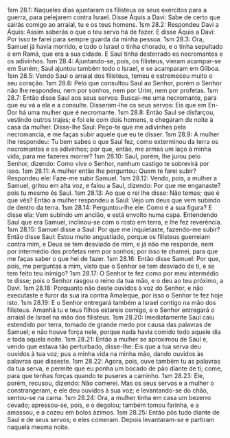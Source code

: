 1sm 28.1: Naqueles dias ajuntaram os filisteus os seus exércitos para a guerra, para pelejarem contra Israel. Disse Áquis a Davi: Sabe de certo que sairás comigo ao arraial, tu e os teus homens.
1sm 28.2: Respondeu Davi a Áquis: Assim saberás o que o teu servo há de fazer. E disse Áquis a Davi: Por isso te farei para sempre guarda da minha pessoa.
1sm 28.3: Ora, Samuel já havia morrido, e todo o Israel o tinha chorado, e o tinha sepultado e em Ramá, que era a sua cidade. E Saul tinha desterrado es necromantes e os adivinhos.
1sm 28.4: Ajuntando-se, pois, os filisteus, vieram acampar-se em Suném; Saul ajuntou também todo o Israel, e se acamparam em Gilboa.
1sm 28.5: Vendo Saul o arraial dos filisteus, temeu e estremeceu muito o seu coração.
1sm 28.6: Pelo que consultou Saul ao Senhor, porém o Senhor não lhe respondeu, nem por sonhos, nem por Urim, nem por profetas.
1sm 28.7: Então disse Saul aos seus servos: Buscai-me uma necromante, para que eu vá a ela e a consulte. Disseram-lhe os seus servos: Eis que em En-Dor há uma mulher que é necromante.
1sm 28.8: Então Saul se disfarçou, vestindo outros trajes; e foi ele com dois homens, e chegaram de noite à casa da mulher. Disse-lhe Saul: Peço-te que me adivinhes pela necromancia, e me faças subir aquele que eu te disser.
1sm 28.9: A mulher lhe respondeu: Tu bem sabes o que Saul fez, como exterminou da terra os necromantes e os adivinhos; por que, então, me armas um laço à minha vida, para me fazeres morrer?
1sm 28.10: Saul, porém, lhe jurou pelo Senhor, dizendo: Como vive o Senhor, nenhum castigo te sobrevirá por isso.
1sm 28.11: A mulher então lhe perguntou: Quem te farei subir? Respondeu ele: Faze-me subir Samuel.
1sm 28.12: Vendo, pois, a mulher a Samuel, gritou em alta voz, e falou a Saul, dizendo: Por que me enganaste? pois tu mesmo és Saul.
1sm 28.13: Ao que o rei lhe disse: Não temas; que é que vês? Então a mulher respondeu a Saul: Vejo um deus que vem subindo de dentro da terra.
1sm 28.14: Perguntou-lhe ele: Como é a sua figura? E disse ela: Vem subindo um ancião, e está envolto numa capa. Entendendo Saul que era Samuel, inclinou-se com o rosto em terra, e lhe fez reverência.
1sm 28.15: Samuel disse a Saul: Por que me inquietaste, fazendo-me subir? Então disse Saul: Estou muito angustiado, porque os filisteus guerreiam contra mim, e Deus se tem desviado de mim, e já não me responde, nem por intermédio dos profetas nem por sonhos; por isso te chamei, para que me faças saber o que hei de fazer.
1sm 28.16: Então disse Samuel: Por que, pois, me perguntas a mim, visto que o Senhor se tem desviado de ti, e se tem feito teu inimigo?
1sm 28.17: O Senhor te fez como por meu intermédio te disse; pois o Senhor rasgou o reino da tua mão, e o deu ao teu próximo, a Davi.
1sm 28.18: Porquanto não deste ouvidos à voz do Senhor, e não executaste e furor da sua ira contra Amaleque, por isso o Senhor te fez hoje isto.
1sm 28.19: E o Senhor entregará também a Israel contigo na mão dos filisteus. Amanhã tu e teus filhos estareis comigo, e o Senhor entregará o arraial de Israel na mão dos filisteus.
1sm 28.20: Imediatamente Saul caiu estendido por terra, tomado de grande medo por causa das palavras de Samuel; e não houve força nele, porque nada havia comido todo aquele dia e toda aquela noite.
1sm 28.21: Então a mulher se aproximou de Saul e, vendo que estava tão perturbado, disse-lhe: Eis que a tua serva deu ouvidos à tua voz; pus a minha vida na minha mão, dando ouvidos às palavras que disseste.
1sm 28.22: Agora, pois, ouve também tu as palavras da tua serva, e permite que eu ponha um bocado de pão diante de ti; come, para que tenhas forças quando te puseres a caminho.
1sm 28.23: Ele, porém, recusou, dizendo: Não comerei. Mas os seus servos e a mulher o constrangeram, e ele deu ouvidos à sua voz; e levantando-se do chão, sentou-se na cama.
1sm 28.24: Ora, a mulher tinha em casa um bezerro cevado; apressou-se, pois, e o degolou; também tomou farinha, e a amassou, e a cozeu em bolos ázimos.
1sm 28.25: Então pôs tudo diante de Saul e de seus servos; e eles comeram. Depois levantaram-se e partiram naquela mesma noite.
